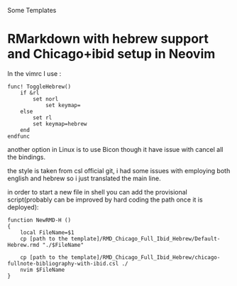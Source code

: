 Some Templates

# RMarkdown with hebrew support and Chicago+ibid setup in Neovim

In the vimrc I use :


```
func! ToggleHebrew()
	if &rl
		set norl
       		set keymap=
	else
		set rl
		set keymap=hebrew
	end
endfunc
```


another option in Linux is to use Bicon though it have issue with cancel all the bindings.

the style is taken from csl official git, i had some issues with employing both english and hebrew so i just translated the main line.

in order to start a new file in shell you can add the provisional script(probably can be improved by hard coding the path once it is deployed):

```
function NewRMD-H ()
{
	local FileName=$1
	cp [path to the template]/RMD_Chicago_Full_Ibid_Hebrew/Default-Hebrew.rmd "./$FileName"

	cp [path to the template]/RMD_Chicago_Full_Ibid_Hebrew/chicago-fullnote-bibliography-with-ibid.csl ./
	nvim $FileName
}
```
